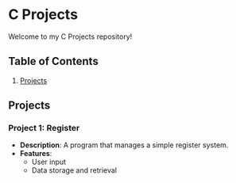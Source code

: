 # C Projects
Welcome to my C Projects repository!

## Table of Contents
1. [Projects](#projects)

## Projects

### Project 1: Register
- **Description**: A program that manages a simple register system.
- **Features**:
    - User input
    - Data storage and retrieval